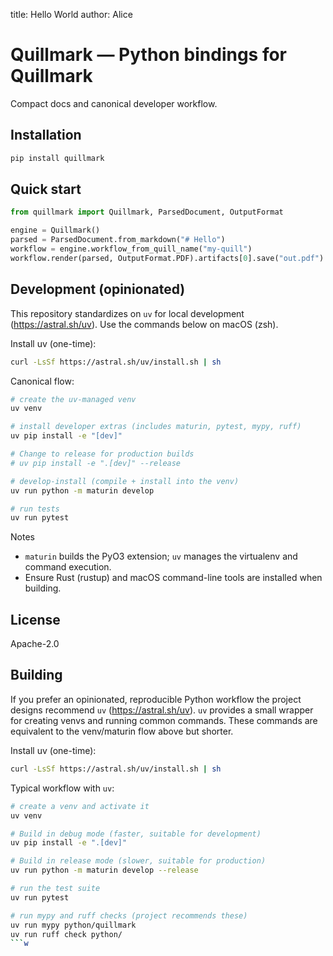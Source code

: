 title: Hello World
author: Alice
# Quillmark — Python bindings for Quillmark

Compact docs and canonical developer workflow.

Installation
------------

```bash
pip install quillmark
```

Quick start
-----------

```python
from quillmark import Quillmark, ParsedDocument, OutputFormat

engine = Quillmark()
parsed = ParsedDocument.from_markdown("# Hello")
workflow = engine.workflow_from_quill_name("my-quill")
workflow.render(parsed, OutputFormat.PDF).artifacts[0].save("out.pdf")
```

Development (opinionated)
-------------------------

This repository standardizes on `uv` for local development (https://astral.sh/uv). Use the commands below on macOS (zsh).

Install uv (one-time):

```zsh
curl -LsSf https://astral.sh/uv/install.sh | sh
```

Canonical flow:

```zsh
# create the uv-managed venv
uv venv

# install developer extras (includes maturin, pytest, mypy, ruff)
uv pip install -e "[dev]"

# Change to release for production builds
# uv pip install -e ".[dev]" --release

# develop-install (compile + install into the venv)
uv run python -m maturin develop

# run tests
uv run pytest
```

Notes
- `maturin` builds the PyO3 extension; `uv` manages the virtualenv and command execution.
- Ensure Rust (rustup) and macOS command-line tools are installed when building.

License
-------

Apache-2.0


Building
---------------------

If you prefer an opinionated, reproducible Python workflow the project designs recommend `uv` (https://astral.sh/uv). `uv` provides a small wrapper for creating venvs and running common commands. These commands are equivalent to the venv/maturin flow above but shorter.

Install uv (one-time):

```zsh
curl -LsSf https://astral.sh/uv/install.sh | sh
```

Typical workflow with `uv`:

```zsh
# create a venv and activate it
uv venv

# Build in debug mode (faster, suitable for development)
uv pip install -e ".[dev]"

# Build in release mode (slower, suitable for production)
uv run python -m maturin develop --release

# run the test suite
uv run pytest

# run mypy and ruff checks (project recommends these)
uv run mypy python/quillmark
uv run ruff check python/
```w
